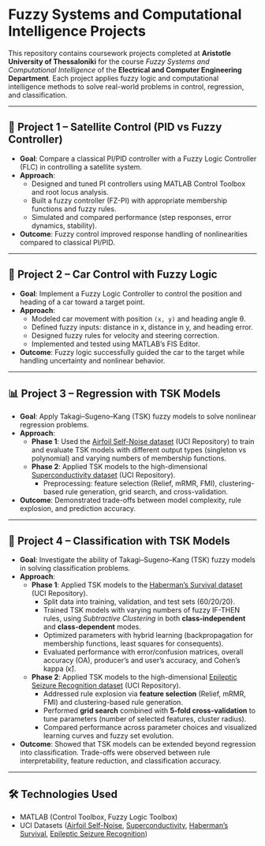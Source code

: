 # Fuzzy Systems and Computational Intelligence Projects  

This repository contains coursework projects completed at **Aristotle University of Thessaloniki** for the course *Fuzzy Systems and Computational Intelligence* of the **Electrical and Computer Engineering Department**.
Each project applies fuzzy logic and computational intelligence methods to solve real-world problems in control, regression, and classification.  

---

## 📡 **Project 1 – Satellite Control (PID vs Fuzzy Controller)**  
- **Goal**: Compare a classical PI/PID controller with a Fuzzy Logic Controller (FLC) in controlling a satellite system.  
- **Approach**:  
  - Designed and tuned PI controllers using MATLAB Control Toolbox and root locus analysis.  
  - Built a fuzzy controller (FZ-PI) with appropriate membership functions and fuzzy rules.  
  - Simulated and compared performance (step responses, error dynamics, stability).  
- **Outcome**: Fuzzy control improved response handling of nonlinearities compared to classical PI/PID.  

---

## 🚗 **Project 2 – Car Control with Fuzzy Logic**  
- **Goal**: Implement a Fuzzy Logic Controller to control the position and heading of a car toward a target point.  
- **Approach**:  
  - Modeled car movement with position `(x, y)` and heading angle θ.  
  - Defined fuzzy inputs: distance in x, distance in y, and heading error.  
  - Designed fuzzy rules for velocity and steering correction.  
  - Implemented and tested using MATLAB’s FIS Editor.  
- **Outcome**: Fuzzy logic successfully guided the car to the target while handling uncertainty and nonlinear behavior.  

---

## 📊 **Project 3 – Regression with TSK Models**  
- **Goal**: Apply Takagi–Sugeno–Kang (TSK) fuzzy models to solve nonlinear regression problems.  
- **Approach**:  
  - **Phase 1**: Used the [Airfoil Self-Noise dataset](https://archive.ics.uci.edu/ml/datasets/Airfoil+Self-Noise) (UCI Repository) to train and evaluate TSK models with different output types (singleton vs polynomial) and varying numbers of membership functions.  
  - **Phase 2**: Applied TSK models to the high-dimensional [Superconductivity dataset](https://archive.ics.uci.edu/ml/datasets/Superconductivty+Data) (UCI Repository).  
    - Preprocessing: feature selection (Relief, mRMR, FMI), clustering-based rule generation, grid search, and cross-validation.  
- **Outcome**: Demonstrated trade-offs between model complexity, rule explosion, and prediction accuracy.  

---

## 🧩 **Project 4 – Classification with TSK Models**  
- **Goal**: Investigate the ability of Takagi–Sugeno–Kang (TSK) fuzzy models in solving classification problems.  
- **Approach**:  
  - **Phase 1**: Applied TSK models to the [Haberman’s Survival dataset](https://archive.ics.uci.edu/ml/datasets/Haberman%27s+Survival) (UCI Repository).  
    - Split data into training, validation, and test sets (60/20/20).  
    - Trained TSK models with varying numbers of fuzzy IF-THEN rules, using *Subtractive Clustering* in both **class-independent** and **class-dependent** modes.  
    - Optimized parameters with hybrid learning (backpropagation for membership functions, least squares for consequents).  
    - Evaluated performance with error/confusion matrices, overall accuracy (OA), producer’s and user’s accuracy, and Cohen’s kappa (κ̂).  
  - **Phase 2**: Applied TSK models to the high-dimensional [Epileptic Seizure Recognition dataset](https://archive.ics.uci.edu/ml/datasets/Epileptic+Seizure+Recognition) (UCI Repository).  
    - Addressed rule explosion via **feature selection** (Relief, mRMR, FMI) and clustering-based rule generation.  
    - Performed **grid search** combined with **5-fold cross-validation** to tune parameters (number of selected features, cluster radius).  
    - Compared performance across parameter choices and visualized learning curves and fuzzy set evolution.  
- **Outcome**: Showed that TSK models can be extended beyond regression into classification. Trade-offs were observed between rule interpretability, feature reduction, and classification accuracy.  

---

## 🛠️ **Technologies Used**  
- MATLAB (Control Toolbox, Fuzzy Logic Toolbox)  
- UCI Datasets ([Airfoil Self-Noise](https://archive.ics.uci.edu/ml/datasets/Airfoil+Self-Noise), [Superconductivity](https://archive.ics.uci.edu/ml/datasets/Superconductivty+Data), [Haberman’s Survival](https://archive.ics.uci.edu/ml/datasets/Haberman%27s+Survival), [Epileptic Seizure Recognition](https://archive.ics.uci.edu/ml/datasets/Epileptic+Seizure+Recognition))  
